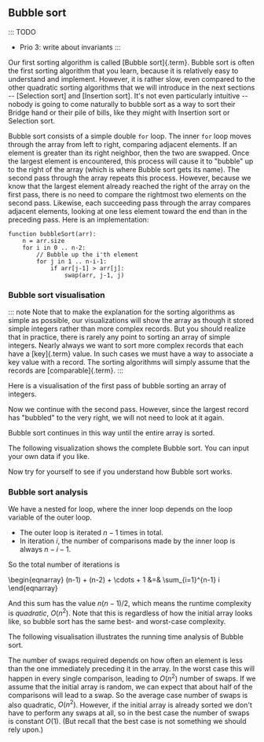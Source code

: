 
## Bubble sort

::: TODO
- Prio 3: write about invariants
:::

Our first sorting algorithm is called [Bubble sort]{.term}.
Bubble sort is often the first sorting algorithm that you learn, because it is relatively easy to understand and implement.
However, it is rather slow, even compared to the other quadratic sorting algorithms that we will introduce in the next sections -- [Selection sort] and [Insertion sort].
It's not even particularly intuitive -- nobody is going to come naturally to bubble sort as a way to sort their Bridge hand or their pile of bills, like they might with Insertion sort or Selection sort.

Bubble sort consists of a simple double `for` loop.
The inner `for` loop moves through the array from left to right, comparing adjacent elements.
If an element is greater than its right neighbor, then the two are swapped.
Once the largest element is encountered, this process will
cause it to "bubble" up to the right of the array (which is where
Bubble sort gets its name). The second pass through the array repeats
this process. However, because we know that the largest
element already reached the right of the array on the first pass, there is
no need to compare the rightmost two elements on the second pass.
Likewise, each succeeding pass through the array compares adjacent
elements, looking at one less element toward the end than in the
preceding pass. Here is an implementation:

    function bubbleSort(arr):
        n = arr.size
        for i in 0 .. n-2:
            // Bubble up the i'th element
            for j in 1 .. n-i-1:
                if arr[j-1] > arr[j]:
                    swap(arr, j-1, j)


### Bubble sort visualisation

::: note
Note that to make the explanation for the sorting algorithms as
simple as possible, our visualizations will show the array as though it
stored simple integers rather than more complex records. But you should
realize that in practice, there is rarely any point to sorting an array
of simple integers. Nearly always we want to sort more complex records
that each have a [key]{.term} value. In such cases we must have a way
to associate a key value with a record. The sorting
algorithms will simply assume that the records are
[comparable]{.term}.
:::

Here is a visualisation of the first pass of bubble sorting an array of integers.

<inlineav id="bubblesortS1CON" src="Sorting/bubblesortS1CON.js" name="Bubble Sort Slideshow 1" links="Sorting/BubbleSortAnalysisCON.css"/>

Now we continue with the second pass. However, since the largest record
has "bubbled" to the very right, we will not need to look at it again.

<inlineav id="bubblesortS2CON" src="Sorting/bubblesortS2CON.js" name="Bubble Sort Slideshow 2" links="Sorting/BubbleSortAnalysisCON.css"/>

Bubble sort continues in this way until the entire array is sorted.

The following visualization shows the complete Bubble sort. You can
input your own data if you like.

<avembed id="bubblesortAV" src="Sorting/bubblesortAV.html" type="ss" name="Bubble Sort Visualization"/>

Now try for yourself to see if you understand how Bubble sort works.

<avembed id="BubsortPRO" src="Sorting/BubsortPRO.html" type="ka" name="Bubble Sort Proficiency Exercise"/>

<!--
### Invariants
-->

### Bubble sort analysis

We have a nested for loop, where the inner loop depends on the loop variable of the outer loop.

- The outer loop is iterated $n-1$ times in total.
- In iteration $i$, the number of comparisons made by the inner loop is always $n-i-1$.

So the total number of iterations is

\begin{eqnarray}
(n-1) + (n-2) + \cdots + 1 &=& \sum_{i=1}^{n-1} i
\end{eqnarray}

And this sum has the value $n(n-1)/2$, which means the runtime complexity is *quadratic*, $O(n^2)$.
Note that this is regardless of how the initial array looks like, so bubble sort has the same best- and worst-case complexity.

The following visualisation illustrates the running time analysis of Bubble sort.

<inlineav id="BubbleSortAnalysisCON" src="Sorting/BubbleSortAnalysisCON.js" name="Bubble Sort Analysis Slideshow" links="Sorting/BubbleSortAnalysisCON.css"/>

The number of swaps required depends on how often an element is less than the one immediately preceding it in the array.
In the worst case this will happen in every single comparison, leading to $O(n^2)$ number of swaps.
If we assume that the initial array is random, we can expect that about half of the comparisons will lead to a swap.
So the average case number of swaps is also quadratic, $O(n^2)$.
However, if the initial array is already sorted we don't have to perform any swaps at all, so in the best case the number of swaps is constant $O(1)$.
(But recall that the best case is not something we should rely upon.)

